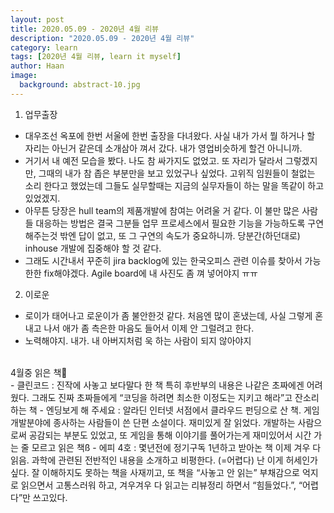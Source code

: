 ```yaml
---
layout: post
title: 2020.05.09 - 2020년 4월 리뷰
description: "2020.05.09 - 2020년 4월 리뷰" 
category: learn
tags: [2020년 4월 리뷰, learn it myself]
author: Haan
image:
  background: abstract-10.jpg
---
```




1. 업무출장 
- 대우조선 옥포에 한번 서울에 한번 출장을 다녀왔다. 사실 내가 가서 뭘 하거나 할 자리는 아닌거 같은데 소개삼아 껴서 갔다. 내가 영업비슷하게 할건 아니니까. 
- 거기서 내 예전 모습을 봤다. 나도 참 싸가지도 없었고. 또 자리가 달라서 그렇겠지만, 그때의 내가 참 좁은 부분만을 보고 있었구나 싶었다. 고위직 임원들이 철없는 소리 한다고 했었는데 그들도 실무할때는 지금의 실무자들이 하는 말을 똑같이 하고 있었겠지. 
- 아무튼 당장은 hull team의 제품개발에 참여는 어려울 거 같다.
이 불만 많은 사람들 대응하는 방법은 결국 그분들 업무 프로세스에서 필요한 기능을 가능하도록 구연해주는것 밖엔 답이 없고, 또 그 구연의 속도가 중요하니까. 당분간(하던대로) inhouse 개발에 집중해야 할 것 같다. 
- 그래도 시간내서 꾸준히 jira backlog에 있는 한국오피스 관련 이슈를 찾아서 가능한한 fix해야겠다. Agile board에 내 사진도 좀 껴 넣어야지 ㅠㅠ

2. 이로운 
- 로이가 태어나고 로운이가 좀 불안한것 같다. 
처음엔 많이 혼냈는데, 사실 그렇게 혼내고 나서 애가 좀 측은한 마음도 들어서 이제 안 그럴려고 한다.
- 노력해야지. 내가.
내 아버지처럼 욱 하는 사람이 되지 않아야지


<br>
4월중 읽은 책
<br> 
- 클린코드
: 진작에 사놓고 보다말다 한 책 특히 후반부의 내용은 나같은 초짜에겐 어려웠다. 그래도 진짜 초짜들에게 “코딩을 하려면 최소한 이정도는 지키고 해라”고 잔소리 하는 책
- 엔딩보게 해 주세요
: 알라딘 인터넷 서점에서 클라우드 펀딩으로 산 책. 게임개발분야에 종사하는 사람들이 쓴 단편 소설이다. 재미있게 잘 읽었다. 개발하는 사람으로써 공감되는 부분도 있었고, 또 게임을 통해 이야기를 풀어가는게 재미있어서 시간 가는 줄 모르고 읽은 책ß
- 에피 4호
: 몇년전에 정기구독 1년하고 받아논 책 이제 겨우 다 읽음. 과학에 관련된 전반적인 내용을 소개하고 비평한다. (=어렵다) 
난 이게 허세인가 싶다. 잘 이해하지도 못하는 책을 사재끼고, 
또 책을 “사놓고 안 읽는” 부채감으로 억지로 읽으면서 고통스러워 하고, 겨우겨우 다 읽고는 리뷰정리 하면서 “힘들었다.”, “어렵다”만 쓰고있다. 
